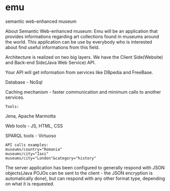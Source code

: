 emu
===

semantic web-enhanced museum

About Semantic Web-enhanced museum:
	Emu will be an application that provides informations regarding art
collections found in museums around the world. This application can be
use by everybody who is interested about find useful informations from 
this field.

Architecture is realized on two big layers. We have the Client Side(Website) and Back-end Side(Java Web Service) API.

Your API will get information from services like DBpedia and FreeBase.
	
Database - NoSql

Caching mechanism - faster communication and minimum calls to another services.

	Tools:
Jena,
Apache Marmotta 

Web tools - JS, HTML, CSS
	
SPARQL tools - Virtuoso

	API calls examples:
	museums/country="Romania"
	museums/city="Iasi"
	museums/city="London"&category="history"
	

The server application has been configured to generally respond with JSON objects(Java POJOs can be sent to the client - the JSON encryption is automatically done), but can respond with any other format type, depending on what it is requested.

